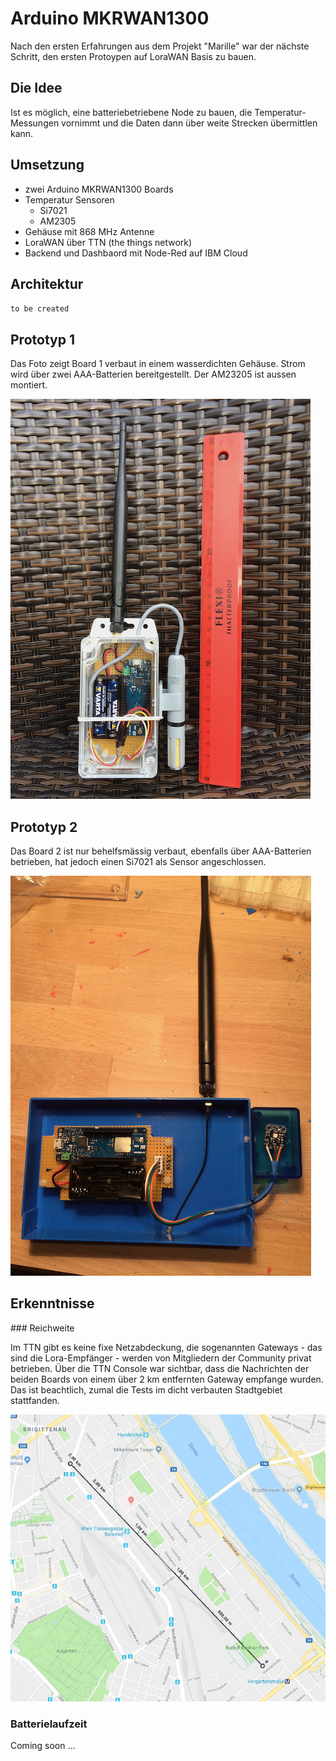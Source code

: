 # Arduino MKRWAN1300

Nach den ersten Erfahrungen aus dem Projekt "Marille" war der nächste Schritt, den ersten Protoypen auf LoraWAN Basis zu bauen.

## Die Idee

Ist es möglich, eine batteriebetriebene Node zu bauen, die Temperatur-Messungen vornimmt und die Daten dann über weite Strecken übermittlen kann.

## Umsetzung

* zwei Arduino MKRWAN1300 Boards
* Temperatur Sensoren
    * Si7021
    * AM2305
* Gehäuse mit 868 MHz Antenne
* LoraWAN über TTN (the things network)
* Backend und Dashbaord mit Node-Red auf IBM Cloud

## Architektur

`to be created`

## Prototyp 1

Das Foto zeigt Board 1 verbaut in einem wasserdichten Gehäuse. Strom wird über zwei AAA-Batterien bereitgestellt. Der AM23205 ist aussen montiert.

![board1](media/mkrwan1300/board1.png)


## Prototyp 2

Das Board 2 ist nur behelfsmässig verbaut, ebenfalls über AAA-Batterien betrieben, hat jedoch einen Si7021 als Sensor angeschlossen.

![board](media/mkrwan1300/board2.png)


## Erkenntnisse

### Reichweite

Im TTN gibt es keine fixe Netzabdeckung, die sogenannten Gateways - das sind die Lora-Empfänger - werden von Mitgliedern der Community privat betrieben. Über die TTN Console war sichtbar, dass die Nachrichten der beiden Boards von einem über 2 km entfernten Gateway empfange wurden. Das ist beachtlich, zumal die Tests im dicht verbauten Stadtgebiet stattfanden.

![map](media/mkrwan1300/map.png)

### Batterielaufzeit

Coming soon ...